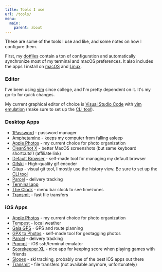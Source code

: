 ```yaml
---
title: Tools I use
url: /tools/
menu: 
  main:
    parent: about
---
```


These are some of the tools I use and like, and some notes on how I configure them.

First, my [dotfiles](https://github.com/apexskier/dotfiles) contain a ton of configuration and automatically synchronize most of my terminal and macOS preferences. It also includes the apps I install on [macOS](https://github.com/apexskier/dotfiles/blob/master/homebrew/Brewfile) and [Linux](https://github.com/apexskier/dotfiles/blob/master/linux/install.sh).

### Editor

I've been using [vim](https://www.vim.org) since college, and I'm pretty dependent on it. It's my go-to for quick changes.

My current graphical editor of choice is [Visual Studio Code](https://code.visualstudio.com/) with [vim emulation](https://marketplace.visualstudio.com/items?itemName=vscodevim.vim) (make sure to set up the [CLI tool](https://code.visualstudio.com/docs/editor/command-line)).

### Desktop Apps

- [1Password](https://1password.com/) - password manager
- [Amphetamine](https://apps.apple.com/us/app/amphetamine/id937984704?mt=12) - keeps my computer from falling asleep
- [Apple Photos](https://www.apple.com/ios/photos/) - my current choice for photo organization
- [CleanShot X](https://cleanshot.sjv.io/camlittle) - better MacOS screenshots (but same keyboard shortcuts!) (affiliate link)
- [Default Browser](https://defaultbrowser.app) - self-made tool for managing my default browser
- [Gifski](https://sindresorhus.com/gifski) - High-quality gif encoder
- [Gitup](https://gitup.co) - visual git tool, I mostly use the history view. Be sure to set up the [CLI tool](https://github.com/git-up/GitUp/wiki/Using-GitUp-Command-Line-Tool)
- [Parcel](https://parcelapp.net/) - delivery tracking
- [Terminal.app](https://en.wikipedia.org/wiki/Terminal_(macOS))
- [The Clock](https://apps.apple.com/us/app/the-clock/id488764545?mt=12) - menu bar clock to see timezones
- [Transmit](https://panic.com/transmit/) - fast file transfers

### iOS Apps

- [Apple Photos](https://www.apple.com/ios/photos/) - my current choice for photo organization
- [Tempest](https://tempest.earth/tempest-home-weather-system/) - local weather
- [Gaia GPS](https://apps.apple.com/us/app/gaia-gps-hiking-offroad-maps/id1201979492) - GPS and route planning
- [GPX to Photos](https://apps.apple.com/us/app/gpx-to-photos/id1403201208) - self-made tool for geotagging photos
- [Parcel](https://parcelapp.net/) - delivery tracking
- [Prompt](https://panic.com/prompt/) - iOS ssh/terminal emulator
- [Scorekeeper XL](https://apps.apple.com/us/app/scorekeeper-xl/id463243024) - nice app for keeping score when playing games with friends
- [Slopes](https://getslopes.com/) - ski tracking, probably one of the best iOS apps out there
- [Transmit](https://panic.com/blog/the-future-of-transmit-ios/) - file transfers (not available anymore, unfortunately)
